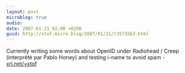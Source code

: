 ```yaml
---
layout: post
microblog: true
audio: 
date: 2007-01-21 02:00 +0200
guid: http://xtof.micro.blog/2007/01/21/t3573563.html
---
```

Currently writing some words about OpenID under Radiohead / Creep (interprété par Pablo Honey) and testing i-name to avoid spam - [xri.net/=xtof](http://xri.net/=xtof) 
